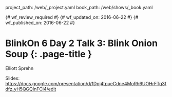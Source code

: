 project_path: /web/_project.yaml
book_path: /web/shows/_book.yaml

{# wf_review_required #}
{# wf_updated_on: 2016-06-22 #}
{# wf_published_on: 2016-06-22 #}

# BlinkOn 6 Day 2 Talk 3: Blink Onion Soup {: .page-title }

Elliott Sprehn

Slides: https://docs.google.com/presentation/d/1Dpj4tpueCdne4MoRh6UOHrFTq3fdfz_yH5QGQInFCl4/edit
